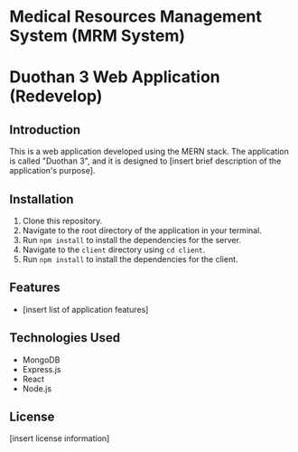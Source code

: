 # Medical Resources Management System (MRM System)



<h1>Duothan 3 Web Application (Redevelop)</h1>
<h2>Introduction</h2>
<p>This is a web application developed using the MERN stack. The application is called "Duothan 3", and it is designed to [insert brief description of the application's purpose].</p>

<h2>Installation</h2>
<ol>
<li>Clone this repository.</li>
<li>Navigate to the root directory of the application in your terminal.</li>
<li>Run <code>npm install</code> to install the dependencies for the server.</li>
<li>Navigate to the <code>client</code> directory using <code>cd client</code>.</li>
<li>Run <code>npm install</code> to install the dependencies for the client.</li>
</ol>
<!--
<h2>Usage</h2>
<li>Navigate to the root directory of the application in your terminal.</li>
<li>Run <code>npm start</code> to start the server.</li>
<li>Open a new terminal window and navigate to the <code>client</code> directory using <code>cd client</code>.</li>
<li>Run <code>npm start</code> to start the client.</li>
<li>Open a web browser and navigate to <code>http://localhost:3000</code> to use the application.</li>
</ol>
-->
<h2>Features</h2>
<ul>
<li>[insert list of application features]</li>
</ul>

<h2>Technologies Used</h2>
<ul>
<li>MongoDB</li>
<li>Express.js</li>
<li>React</li>
<li>Node.js</li>
</ul>

<h2>License</h2>
<p>[insert license information]</p>

